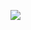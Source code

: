 <p style="align-center">
    <img src="https://cdn.discordapp.com/attachments/764727363253829675/1112418856628138054/85a5b85e269b5459245a6e9d00e733629e51ce85_s2_n2_y1.png">
</p>
